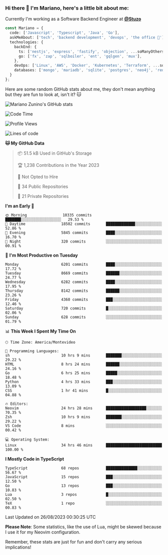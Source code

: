 ### Hi there 👋 I'm Mariano, here's a little bit about me:

Currently I'm working as a Software Backend Engineer at [**@Stuzo**](https://www.stuzo.com/)

```ts
const Mariano = {
  code: ['Javascript', 'Typescript', 'Java', 'Go'],
  askMeAbout: ['tech', 'backend development', 'devops', 'the office 💼'],
  technologies: {
    backEnd: {
      ts: ['nestjs', 'express', 'fastify', 'objection', ...soManyOthersFrameworks],
      go: ['fx', 'zap', 'sqlboiler', 'ent', 'gqlgen', 'mux'],
    },
    devOps: ['Linux', 'AWS', 'Docker', 'Kubernetes', 'Terraform', ...soManyOthersTools],
    databases: ['mongo', 'mariadb', 'sqlite', 'postgres', 'neo4j', 'redis', ...],
  }
};
```

Here are some random GitHub stats about me, they don't mean anything but they are fun to look at, isn't it? 🐱

![Mariano Zunino's GitHub stats](https://github-readme-stats.vercel.app/api?username=marianozunino&count_private=true&show_icons=true&theme=radical)

<!--START_SECTION:waka-->
![Code Time](http://img.shields.io/badge/Code%20Time-1%2C122%20hrs%2042%20mins-blue)

![Profile Views](http://img.shields.io/badge/Profile%20Views-0-blue)

![Lines of code](https://img.shields.io/badge/From%20Hello%20World%20I%27ve%20Written-11.0%20million%20lines%20of%20code-blue)

**🐱 My GitHub Data** 

> 📦 51.5 kB Used in GitHub's Storage 
 > 
> 🏆 1,238 Contributions in the Year 2023
 > 
> 🚫 Not Opted to Hire
 > 
> 📜 34 Public Repositories 
 > 
> 🔑 21 Private Repositories 
 > 
**I'm an Early 🐤** 

```text
🌞 Morning                10335 commits       ███████░░░░░░░░░░░░░░░░░░   29.53 % 
🌆 Daytime                18502 commits       █████████████░░░░░░░░░░░░   52.86 % 
🌃 Evening                5845 commits        ████░░░░░░░░░░░░░░░░░░░░░   16.70 % 
🌙 Night                  320 commits         ░░░░░░░░░░░░░░░░░░░░░░░░░   00.91 % 
```
📅 **I'm Most Productive on Tuesday** 

```text
Monday                   6201 commits        ████░░░░░░░░░░░░░░░░░░░░░   17.72 % 
Tuesday                  8669 commits        ██████░░░░░░░░░░░░░░░░░░░   24.77 % 
Wednesday                6282 commits        ████░░░░░░░░░░░░░░░░░░░░░   17.95 % 
Thursday                 8142 commits        ██████░░░░░░░░░░░░░░░░░░░   23.26 % 
Friday                   4360 commits        ███░░░░░░░░░░░░░░░░░░░░░░   12.46 % 
Saturday                 720 commits         █░░░░░░░░░░░░░░░░░░░░░░░░   02.06 % 
Sunday                   628 commits         ░░░░░░░░░░░░░░░░░░░░░░░░░   01.79 % 
```


📊 **This Week I Spent My Time On** 

```text
🕑︎ Time Zone: America/Montevideo

💬 Programming Languages: 
sh                       10 hrs 9 mins       ███████░░░░░░░░░░░░░░░░░░   29.22 % 
HTML                     8 hrs 24 mins       ██████░░░░░░░░░░░░░░░░░░░   24.16 % 
Go                       6 hrs 25 mins       █████░░░░░░░░░░░░░░░░░░░░   18.48 % 
Python                   4 hrs 33 mins       ███░░░░░░░░░░░░░░░░░░░░░░   13.09 % 
CSS                      1 hr 41 mins        █░░░░░░░░░░░░░░░░░░░░░░░░   04.88 % 

🔥 Editors: 
Neovim                   24 hrs 28 mins      ██████████████████░░░░░░░   70.35 % 
Zsh                      10 hrs 9 mins       ███████░░░░░░░░░░░░░░░░░░   29.22 % 
VS Code                  8 mins              ░░░░░░░░░░░░░░░░░░░░░░░░░   00.42 % 

💻 Operating System: 
Linux                    34 hrs 46 mins      █████████████████████████   100.00 % 
```

**I Mostly Code in TypeScript** 

```text
TypeScript               68 repos            ██████████████░░░░░░░░░░░   56.67 % 
JavaScript               15 repos            ███░░░░░░░░░░░░░░░░░░░░░░   12.50 % 
Go                       13 repos            ███░░░░░░░░░░░░░░░░░░░░░░   10.83 % 
Lua                      3 repos             █░░░░░░░░░░░░░░░░░░░░░░░░   02.50 % 
TeX                      1 repo              ░░░░░░░░░░░░░░░░░░░░░░░░░   00.83 % 
```




 Last Updated on 26/08/2023 00:30:25 UTC
<!--END_SECTION:waka-->

**Please Note**: Some statistics, like the use of Lua, might be skewed because I use it for my Neovim configuration.

Remember, these stats are just for fun and don't carry any serious implications!
